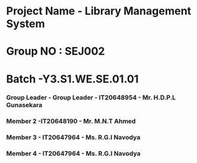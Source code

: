 # Project Name -  Library Management System
# Group NO : SEJ002
# Batch -Y3.S1.WE.SE.01.01
### Group Leader - Group Leader - IT20648954 - Mr. H.D.P.L Gunasekara
### Member 2 -IT20648190 - Mr. M.N.T Ahmed
### Member 3 - IT20647964 - Ms. R.G.I Navodya
### Member 4 - IT20647964 - Ms. R.G.I Navodya

